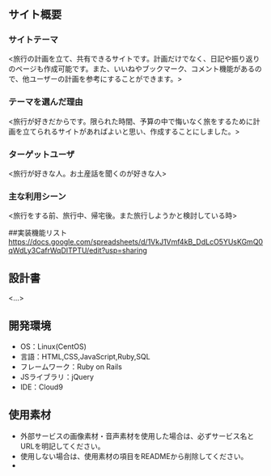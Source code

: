 # <Tripplan>

## サイト概要
### サイトテーマ
<旅行の計画を立て、共有できるサイトです。計画だけでなく、日記や振り返りのページも作成可能です。また、いいねやブックマーク、コメント機能があるので、他ユーザーの計画を参考にすることができます。>

### テーマを選んだ理由
<旅行が好きだからです。限られた時間、予算の中で悔いなく旅をするために計画を立てられるサイトがあればよいと思い、作成することにしました。>

### ターゲットユーザ
<旅行が好きな人。お土産話を聞くのが好きな人>

### 主な利用シーン
<旅行をする前、旅行中、帰宅後。また旅行しようかと検討している時>

##実装機能リスト
<https://docs.google.com/spreadsheets/d/1VkJ1Vmf4kB_DdLcO5YUsKGmQ0qWdLy3CafrWqDITPTU/edit?usp=sharing>

## 設計書
<...>

## 開発環境
- OS：Linux(CentOS)
- 言語：HTML,CSS,JavaScript,Ruby,SQL
- フレームワーク：Ruby on Rails
- JSライブラリ：jQuery
- IDE：Cloud9

## 使用素材
- 外部サービスの画像素材・音声素材を使用した場合は、必ずサービス名とURLを明記してください。
- 使用しない場合は、使用素材の項目をREADMEから削除してください。
- 